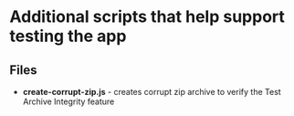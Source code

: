 # Additional scripts that help support testing the app

## Files

- **create-corrupt-zip.js** - creates corrupt zip archive to verify the Test Archive Integrity feature
